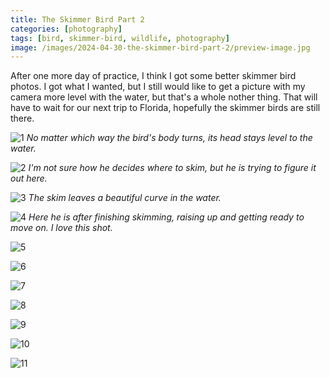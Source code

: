 ```yaml
---
title: The Skimmer Bird Part 2
categories: [photography]
tags: [bird, skimmer-bird, wildlife, photography]
image: /images/2024-04-30-the-skimmer-bird-part-2/preview-image.jpg
---
```


After one more day of practice, I think I got some better skimmer bird photos.  I got what I wanted, but I still would like to get a picture with my camera more level with the water, but that's a whole nother thing.  That will have to wait for our next trip to Florida, hopefully the skimmer birds are still there.

<a href='javascript:void(0);' name='pic-1'></a>

![1](/images/2024-04-30-the-skimmer-bird-part-2/skimmer-bird-2-1.jpg)
_No matter which way the bird's body turns, its head stays level to the water. &nbsp; <a href='{% link photo_info/pi-2024-04-30-skimmer-bird-2-1.md %}'><i class='fa fa-info-circle' style='font-size: 0.73em;'></i></a>_

<a href='javascript:void(0);' name='pic-2'></a>

![2](/images/2024-04-30-the-skimmer-bird-part-2/skimmer-bird-2-2.jpg)
_I'm not sure how he decides where to skim, but he is trying to figure it out here. &nbsp; <a href='{% link photo_info/pi-2024-04-30-skimmer-bird-2-2.md %}'><i class='fa fa-info-circle' style='font-size: 0.73em;'></i></a>_

<a href='javascript:void(0);' name='pic-3'></a>

![3](/images/2024-04-30-the-skimmer-bird-part-2/skimmer-bird-2-3.jpg)
_The skim leaves a beautiful curve in the water. &nbsp; <a href='{% link photo_info/pi-2024-04-30-skimmer-bird-2-3.md %}'><i class='fa fa-info-circle' style='font-size: 0.73em;'></i></a>_

<a href='javascript:void(0);' name='pic-4'></a>

![4](/images/2024-04-30-the-skimmer-bird-part-2/skimmer-bird-2-4.jpg)
_Here he is after finishing skimming, raising up and getting ready to move on.  I love this shot. &nbsp; <a href='{% link photo_info/pi-2024-04-30-skimmer-bird-2-4.md %}'><i class='fa fa-info-circle' style='font-size: 0.73em;'></i></a>_

<a href='javascript:void(0);' name='pic-5'></a>

![5](/images/2024-04-30-the-skimmer-bird-part-2/skimmer-bird-2-5.jpg)
_&nbsp; <a href='{% link photo_info/pi-2024-04-30-skimmer-bird-2-5.md %}'><i class='fa fa-info-circle' style='font-size: 0.73em;'></i></a>_

<a href='javascript:void(0);' name='pic-6'></a>

![6](/images/2024-04-30-the-skimmer-bird-part-2/skimmer-bird-2-6.jpg)
_&nbsp; <a href='{% link photo_info/pi-2024-04-30-skimmer-bird-2-6.md %}'><i class='fa fa-info-circle' style='font-size: 0.73em;'></i></a>_

<a href='javascript:void(0);' name='pic-7'></a>

![7](/images/2024-04-30-the-skimmer-bird-part-2/skimmer-bird-2-7.jpg)
_&nbsp; <a href='{% link photo_info/pi-2024-04-30-skimmer-bird-2-7.md %}'><i class='fa fa-info-circle' style='font-size: 0.73em;'></i></a>_

<a href='javascript:void(0);' name='pic-8'></a>

![8](/images/2024-04-30-the-skimmer-bird-part-2/skimmer-bird-2-8.jpg)
_&nbsp; <a href='{% link photo_info/pi-2024-04-30-skimmer-bird-2-8.md %}'><i class='fa fa-info-circle' style='font-size: 0.73em;'></i></a>_

<a href='javascript:void(0);' name='pic-9'></a>

![9](/images/2024-04-30-the-skimmer-bird-part-2/skimmer-bird-2-9.jpg)
_&nbsp; <a href='{% link photo_info/pi-2024-04-30-skimmer-bird-2-9.md %}'><i class='fa fa-info-circle' style='font-size: 0.73em;'></i></a>_

<a href='javascript:void(0);' name='pic-10'></a>

![10](/images/2024-04-30-the-skimmer-bird-part-2/skimmer-bird-2-10.jpg)
_&nbsp; <a href='{% link photo_info/pi-2024-04-30-skimmer-bird-2-10.md %}'><i class='fa fa-info-circle' style='font-size: 0.73em;'></i></a>_

<a href='javascript:void(0);' name='pic-11'></a>

![11](/images/2024-04-30-the-skimmer-bird-part-2/skimmer-bird-2-11.jpg)
_&nbsp; <a href='{% link photo_info/pi-2024-04-30-skimmer-bird-2-11.md %}'><i class='fa fa-info-circle' style='font-size: 0.73em;'></i></a>_

